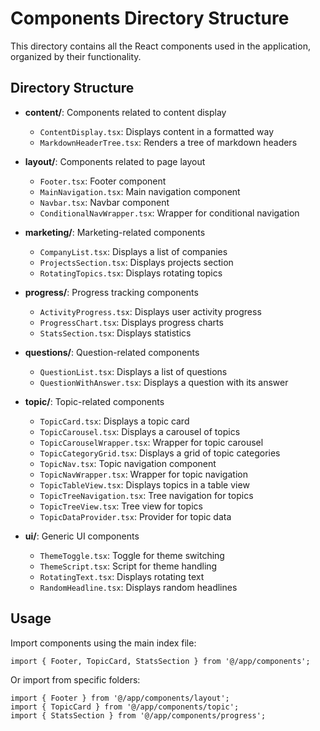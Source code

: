 # Components Directory Structure

This directory contains all the React components used in the application, organized by their functionality.

## Directory Structure

- **content/**: Components related to content display
  - `ContentDisplay.tsx`: Displays content in a formatted way
  - `MarkdownHeaderTree.tsx`: Renders a tree of markdown headers

- **layout/**: Components related to page layout
  - `Footer.tsx`: Footer component
  - `MainNavigation.tsx`: Main navigation component
  - `Navbar.tsx`: Navbar component
  - `ConditionalNavWrapper.tsx`: Wrapper for conditional navigation

- **marketing/**: Marketing-related components
  - `CompanyList.tsx`: Displays a list of companies
  - `ProjectsSection.tsx`: Displays projects section
  - `RotatingTopics.tsx`: Displays rotating topics

- **progress/**: Progress tracking components
  - `ActivityProgress.tsx`: Displays user activity progress
  - `ProgressChart.tsx`: Displays progress charts
  - `StatsSection.tsx`: Displays statistics

- **questions/**: Question-related components
  - `QuestionList.tsx`: Displays a list of questions
  - `QuestionWithAnswer.tsx`: Displays a question with its answer

- **topic/**: Topic-related components
  - `TopicCard.tsx`: Displays a topic card
  - `TopicCarousel.tsx`: Displays a carousel of topics
  - `TopicCarouselWrapper.tsx`: Wrapper for topic carousel
  - `TopicCategoryGrid.tsx`: Displays a grid of topic categories
  - `TopicNav.tsx`: Topic navigation component
  - `TopicNavWrapper.tsx`: Wrapper for topic navigation
  - `TopicTableView.tsx`: Displays topics in a table view
  - `TopicTreeNavigation.tsx`: Tree navigation for topics
  - `TopicTreeView.tsx`: Tree view for topics
  - `TopicDataProvider.tsx`: Provider for topic data

- **ui/**: Generic UI components
  - `ThemeToggle.tsx`: Toggle for theme switching
  - `ThemeScript.tsx`: Script for theme handling
  - `RotatingText.tsx`: Displays rotating text
  - `RandomHeadline.tsx`: Displays random headlines

## Usage

Import components using the main index file:

```tsx
import { Footer, TopicCard, StatsSection } from '@/app/components';
```

Or import from specific folders:

```tsx
import { Footer } from '@/app/components/layout';
import { TopicCard } from '@/app/components/topic';
import { StatsSection } from '@/app/components/progress';
```
